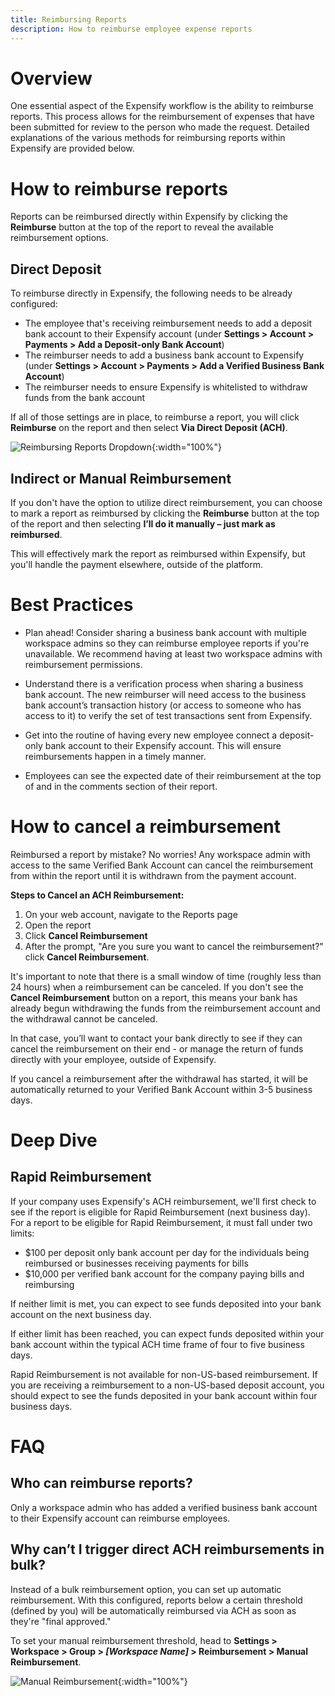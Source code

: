 ```yaml
---
title: Reimbursing Reports
description: How to reimburse employee expense reports
---
```

# Overview

One essential aspect of the Expensify workflow is the ability to reimburse reports. This process allows for the reimbursement of expenses that have been submitted for review to the person who made the request. Detailed explanations of the various methods for reimbursing reports within Expensify are provided below.

# How to reimburse reports 

Reports can be reimbursed directly within Expensify by clicking the **Reimburse** button at the top of the report to reveal the available reimbursement options. 

## Direct Deposit

To reimburse directly in Expensify, the following needs to be already configured:
- The employee that's receiving reimbursement needs to add a deposit bank account to their Expensify account (under **Settings > Account > Payments > Add a Deposit-only Bank Account**)
- The reimburser needs to add a business bank account to Expensify (under **Settings > Account > Payments > Add a Verified Business Bank Account**)
- The reimburser needs to ensure Expensify is whitelisted to withdraw funds from the bank account

If all of those settings are in place, to reimburse a report, you will click **Reimburse** on the report and then select **Via Direct Deposit (ACH)**.

![Reimbursing Reports Dropdown]({{site.url}}/assets/images/ReimbursingReportsDropdown.png){:width="100%"}

## Indirect or Manual Reimbursement 

If you don't have the option to utilize direct reimbursement, you can choose to mark a report as reimbursed by clicking the **Reimburse** button at the top of the report and then selecting **I’ll do it manually – just mark as reimbursed**. 

This will effectively mark the report as reimbursed within Expensify, but you'll handle the payment elsewhere, outside of the platform. 

# Best Practices 
- Plan ahead! Consider sharing a business bank account with multiple workspace admins so they can reimburse employee reports if you're unavailable. We recommend having at least two workspace admins with reimbursement permissions. 

- Understand there is a verification process when sharing a business bank account. The new reimburser will need access to the business bank account’s transaction history (or access to someone who has access to it) to verify the set of test transactions sent from Expensify. 

- Get into the routine of having every new employee connect a deposit-only bank account to their Expensify account. This will ensure reimbursements happen in a timely manner.

- Employees can see the expected date of their reimbursement at the top of and in the comments section of their report.
  
# How to cancel a reimbursement

Reimbursed a report by mistake? No worries! Any workspace admin with access to the same Verified Bank Account can cancel the reimbursement from within the report until it is withdrawn from the payment account.

**Steps to Cancel an ACH Reimbursement:**
1. On your web account, navigate to the Reports page
2. Open the report
3. Click **Cancel Reimbursement**
4. After the prompt, "Are you sure you want to cancel the reimbursement?" click **Cancel Reimbursement**. 

It's important to note that there is a small window of time (roughly less than 24 hours) when a reimbursement can be canceled. If you don't see the **Cancel Reimbursement** button on a report, this means your bank has already begun withdrawing the funds from the reimbursement account and the withdrawal cannot be canceled. 

In that case, you’ll want to contact your bank directly to see if they can cancel the reimbursement on their end - or manage the return of funds directly with your employee, outside of Expensify.

If you cancel a reimbursement after the withdrawal has started, it will be automatically returned to your Verified Bank Account within 3-5 business days.

# Deep Dive

## Rapid Reimbursement
If your company uses Expensify's ACH reimbursement, we'll first check to see if the report is eligible for Rapid Reimbursement (next business day). For a report to be eligible for Rapid Reimbursement, it must fall under two limits:
- $100 per deposit only bank account per day for the individuals being reimbursed or businesses receiving payments for bills
- $10,000 per verified bank account for the company paying bills and reimbursing

If neither limit is met, you can expect to see funds deposited into your bank account on the next business day.

If either limit has been reached, you can expect funds deposited within your bank account within the typical ACH time frame of four to five business days.

Rapid Reimbursement is not available for non-US-based reimbursement. If you are receiving a reimbursement to a non-US-based deposit account, you should expect to see the funds deposited in your bank account within four business days.

# FAQ

## Who can reimburse reports? 
Only a workspace admin who has added a verified business bank account to their Expensify account can reimburse employees.

## Why can’t I trigger direct ACH reimbursements in bulk? 

Instead of a bulk reimbursement option, you can set up automatic reimbursement. With this configured, reports below a certain threshold (defined by you) will be automatically reimbursed via ACH as soon as they're "final approved."

To set your manual reimbursement threshold, head to **Settings > Workspace > Group > _[Workspace Name]_ > Reimbursement > Manual Reimbursement**.

![Manual Reimbursement]({{site.url}}/assets/images/ReimbursingManual.png){:width="100%"}
